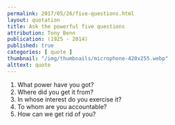 ```yaml
---
permalink: 2017/05/26/five-questions.html
layout: quotation
title: Ask the powerful five questions
attribution: Tony Benn
publication: (1925 - 2014)
published: true
categories: [ quote ]
thumbnail: "/img/thumbnails/microphone-420x255.webp"
alttext: quote
---
```


<ol>
<li>What power have you got?</li>
<li>Where did you get it from?</li>
<li>In whose interest do you exercise it?</li>
<li>To whom are you accountable?</li>
<li>How can we get rid of you?</li>
</ol>
